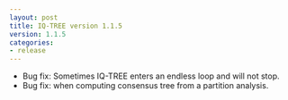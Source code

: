 ```yaml
---
layout: post
title: IQ-TREE version 1.1.5
version: 1.1.5
categories: 
- release
---
```


* Bug fix: Sometimes IQ-TREE enters an endless loop and will not stop.
* Bug fix: when computing consensus tree from a partition analysis.

